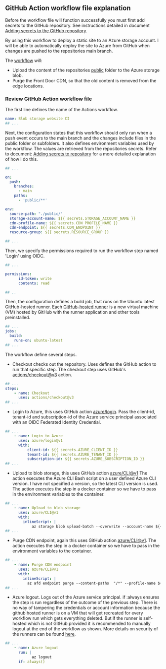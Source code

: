## GitHub Action workflow file explanation

Before the workflow file will function successfully you must first add secrets to the GitHub repository. See instructions detailed in document [Adding secrets to the GitHub repository](adding-secrets-to-repository.md).

By using this workflow to deploy a static site to an Azure storage account. I will be able to automatically deploy the site to Azure from GitHub when changes are pushed to the repositories main branch.

The [workflow](../.github/workflows/upload.yml) will:

- Upload the content of the repositories [public](./public/) folder to the Azure storage blob.
- Purge the Front Door CDN, so that the old content is removed from the edge locations.

### Review GitHub Action workflow file

The first line defines the name of the Actions workflow.

```yml
name: Blob storage website CI
## ...
```
Next, the configuration states that this workflow should only run when a push event occurs to the main branch and the changes include files in the public folder or subfolders. It also defines environment variables used by the workflow. The values are retrieved from the repositories secrets. Refer to document: [Adding secrets to repository](/docs/adding-secrets-to-repository.md) for a more detailed explanation of how I do this.

```yml
## ...

on:
  push:
    branches:
      - main
    paths:
      - 'public/**'

env:
  source-path: "./public/"
  storage-account-name: ${{ secrets.STORAGE_ACCOUNT_NAME }}
  cdn-profile-name: ${{ secrets.CDN_PROFILE_NAME }}
  cdn-endpoint: ${{ secrets.CDN_ENDPOINT }}
  resource-group: ${{ secrets.RESOURCE_GROUP }}

## ...
```

Then, we specify the permissions required to run the workflow step named 'Login' using OIDC.

```yml
## ...

permissions:
      id-token: write
      contents: read

## ..
```

Then, the configuration defines a build job, that runs on the Ubuntu latest GitHub-hosted runner. Each [GitHub-hosted runner](https://docs.github.com/en/actions/using-github-hosted-runners/about-github-hosted-runners/about-github-hosted-runners#overview-of-github-hosted-runners) is a new virtual machine (VM) hosted by GitHub with the runner application and other tools preinstalled.

```yml
## ...
jobs:
  build:
    runs-on: ubuntu-latest
## ...
```

The workflow define several steps.

- Checkout checks out the repository. Uses defines the GitHub action to run that specific step. The checkout step uses GitHub's [actions/checkout@v3](https://github.com/actions/checkout/tree/v3/) action.

```yml
## ...
steps:
    - name: Checkout
      uses: actions/checkout@v3
## ...
```

- Login to Azure, this uses GitHub action [azure/login](https://github.com/azure/login/tree/v1/). Pass the client-id, tenant-id and subscription-id of the Azure service principal associated with an OIDC Federated Identity Credential.

```yml
## ...
    - name: Login to Azure
      uses: azure/login@v1
      with:
          client-id: ${{ secrets.AZURE_CLIENT_ID }}
          tenant-id: ${{ secrets.AZURE_TENANT_ID }}
          subscription-id: ${{ secrets.AZURE_SUBSCRIPTION_ID }}
## ...
```

- Upload to blob storage, this uses GitHub action [azure/CLI@v1](https://github.com/azure/CLI/tree/v1/) The action executes the Azure CLI Bash script on a user defined Azure CLI version. I have not specified a version, so the latest CLI version is used. The action executes the step in a docker container so we have to pass in the environment variables to the container.

```yml
## ...
    - name: Upload to blob storage
      uses: azure/CLI@v1
      with:
        inlineScript: |
            az storage blob upload-batch --overwrite --account-name ${{ env.storage-account-name }} --auth-mode key -d '$web' -s ${{ env.source-path }}
## ...
```

- Purge CDN endpoint, again this uses GitHub action [azure/CLI@v1](https://github.com/azure/CLI/tree/v1/). The action executes the step in a docker container so we have to pass in the environment variables to the container.

```yml
## ...
    - name: Purge CDN endpoint
      uses: azure/CLI@v1
      with:
        inlineScript: |
          az afd endpoint purge --content-paths  "/*" --profile-name ${{ env.cdn-profile-name }} --endpoint-name ${{ env.cdn-endpoint }} --resource-group ${{ env.resource-group }}
## ...
```



- Azure logout. Logs out of the Azure service principal. if :always ensures the step is run regardless of the outcome of the previous step. There is no way of tampering the credentials or account information because the github hosted runner is on a VM that will get recreated for every workflow run which gets everything deleted. But if the runner is self-hosted which is not GitHub provided it is recommended to manually logout at the end of the workflow as shown. More details on security of the runners can be found [here](https://docs.github.com/en/actions/learn-github-actions/security-hardening-for-github-actions#hardening-for-self-hosted-runners).

```yml
## ...
    - name: Azure logout
      run: |
            az logout
      if: always()
```